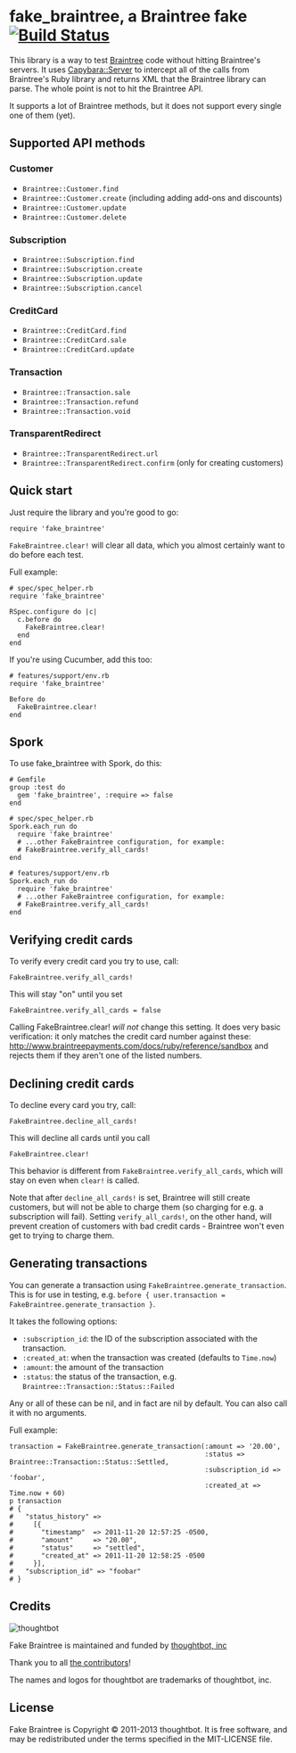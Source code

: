 # fake\_braintree, a Braintree fake [![Build Status](https://secure.travis-ci.org/thoughtbot/fake_braintree.png)](http://travis-ci.org/thoughtbot/fake_braintree)


This library is a way to test [Braintree](http://www.braintreepayments.com/)
code without hitting Braintree's servers. It uses
[Capybara::Server](https://github.com/jnicklas/capybara/blob/master/lib/capybara/server.rb)
to intercept all of the calls from Braintree's Ruby library and returns XML that
the Braintree library can parse. The whole point is not to hit the Braintree
API.


It supports a lot of Braintree methods, but it does not support every single one
of them (yet).

## Supported API methods

### Customer
* `Braintree::Customer.find`
* `Braintree::Customer.create` (including adding add-ons and discounts)
* `Braintree::Customer.update`
* `Braintree::Customer.delete`

### Subscription
* `Braintree::Subscription.find`
* `Braintree::Subscription.create`
* `Braintree::Subscription.update`
* `Braintree::Subscription.cancel`

### CreditCard
* `Braintree::CreditCard.find`
* `Braintree::CreditCard.sale`
* `Braintree::CreditCard.update`

### Transaction
* `Braintree::Transaction.sale`
* `Braintree::Transaction.refund`
* `Braintree::Transaction.void`

### TransparentRedirect
* `Braintree::TransparentRedirect.url`
* `Braintree::TransparentRedirect.confirm` (only for creating customers)

## Quick start
Just require the library and you're good to go:

    require 'fake_braintree'

`FakeBraintree.clear!` will clear all data, which you almost certainly want to
do before each test.

Full example:

    # spec/spec_helper.rb
    require 'fake_braintree'

    RSpec.configure do |c|
      c.before do
        FakeBraintree.clear!
      end
    end

If you're using Cucumber, add this too:

    # features/support/env.rb
    require 'fake_braintree'

    Before do
      FakeBraintree.clear!
    end

## Spork

To use fake\_braintree with Spork, do this:

    # Gemfile
    group :test do
      gem 'fake_braintree', :require => false
    end

    # spec/spec_helper.rb
    Spork.each_run do
      require 'fake_braintree'
      # ...other FakeBraintree configuration, for example:
      # FakeBraintree.verify_all_cards!
    end

    # features/support/env.rb
    Spork.each_run do
      require 'fake_braintree'
      # ...other FakeBraintree configuration, for example:
      # FakeBraintree.verify_all_cards!
    end


## Verifying credit cards

To verify every credit card you try to use, call:

    FakeBraintree.verify_all_cards!

This will stay "on" until you set

    FakeBraintree.verify_all_cards = false

Calling FakeBraintree.clear! _will not_ change this setting. It does very basic
verification: it only matches the credit card number against these:
http://www.braintreepayments.com/docs/ruby/reference/sandbox and rejects them if
they aren't one of the listed numbers.

## Declining credit cards

To decline every card you try, call:

    FakeBraintree.decline_all_cards!

This will decline all cards until you call

    FakeBraintree.clear!

This behavior is different from `FakeBraintree.verify_all_cards`, which will
stay on even when `clear!` is called.

Note that after `decline_all_cards!` is set, Braintree will still create
customers, but will not be able to charge them (so charging for e.g. a subscription
will fail). Setting `verify_all_cards!`, on the other hand, will prevent
creation of customers with bad credit cards - Braintree won't even get to trying
to charge them.

## Generating transactions

You can generate a transaction using `FakeBraintree.generate_transaction`. This
is for use in testing, e.g.
`before { user.transaction = FakeBraintree.generate_transaction }`.

It takes the following options:

* `:subscription_id`: the ID of the subscription associated with the transaction.
* `:created_at`: when the transaction was created (defaults to `Time.now`)
* `:amount`: the amount of the transaction
* `:status`: the status of the transaction, e.g. `Braintree::Transaction::Status::Failed`

Any or all of these can be nil, and in fact are nil by default. You can also
call it with no arguments.

Full example:

    transaction = FakeBraintree.generate_transaction(:amount => '20.00',
                                                     :status => Braintree::Transaction::Status::Settled,
                                                     :subscription_id => 'foobar',
                                                     :created_at => Time.now + 60)
    p transaction
    # {
    #   "status_history" =>
    #     [{
    #       "timestamp"  => 2011-11-20 12:57:25 -0500,
    #       "amount"     => "20.00",
    #       "status"     => "settled",
    #       "created_at" => 2011-11-20 12:58:25 -0500
    #     }],
    #   "subscription_id" => "foobar"
    # }

Credits
-------

![thoughtbot](http://thoughtbot.com/images/tm/logo.png)

Fake Braintree is maintained and funded by [thoughtbot, inc](http://thoughtbot.com/community)

Thank you to all [the contributors](https://github.com/thoughtbot/fake_braintree/contributors)!

The names and logos for thoughtbot are trademarks of thoughtbot, inc.

License
-------

Fake Braintree is Copyright © 2011-2013 thoughtbot. It is free software, and may be redistributed under the terms specified in the MIT-LICENSE file.
